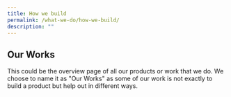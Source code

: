```yaml
---
title: How we build
permalink: /what-we-do/how-we-build/
description: ""
---
```


## Our Works
This could be the overview page of all our products or work that we do. We choose to name it as "Our Works" as some of our work is not exactly to build a product but help out in different ways.
